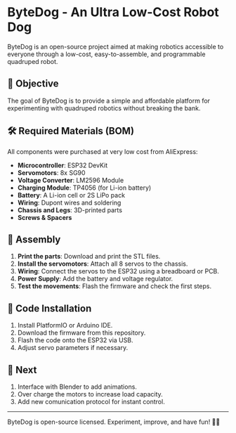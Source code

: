 # ByteDog - An Ultra Low-Cost Robot Dog

ByteDog is an open-source project aimed at making robotics accessible to everyone through a low-cost, easy-to-assemble, and programmable quadruped robot.

## 🚀 Objective
The goal of ByteDog is to provide a simple and affordable platform for experimenting with quadruped robotics without breaking the bank.

## 🛠️ Required Materials (BOM)
All components were purchased at very low cost from AliExpress:

- **Microcontroller**: ESP32 DevKit
- **Servomotors**: 8x SG90
- **Voltage Converter**: LM2596 Module
- **Charging Module**: TP4056 (for Li-ion battery)
- **Battery**: A Li-ion cell or 2S LiPo pack
- **Wiring**: Dupont wires and soldering
- **Chassis and Legs**: 3D-printed parts
- **Screws & Spacers**

## 🔧 Assembly
1. **Print the parts**: Download and print the STL files.
2. **Install the servomotors**: Attach all 8 servos to the chassis.
3. **Wiring**: Connect the servos to the ESP32 using a breadboard or PCB.
4. **Power Supply**: Add the battery and voltage regulator.
5. **Test the movements**: Flash the firmware and check the first steps.

## 💾 Code Installation
1. Install PlatformIO or Arduino IDE.
2. Download the firmware from this repository.
3. Flash the code onto the ESP32 via USB.
4. Adjust servo parameters if necessary.

## 🔮 Next
1. Interface with Blender to add animations.
2. Over charge the motors to increase load capacity.
3. Add new comunication protocol for instant control.
---

ByteDog is open-source licensed. Experiment, improve, and have fun! 🐶🤖

